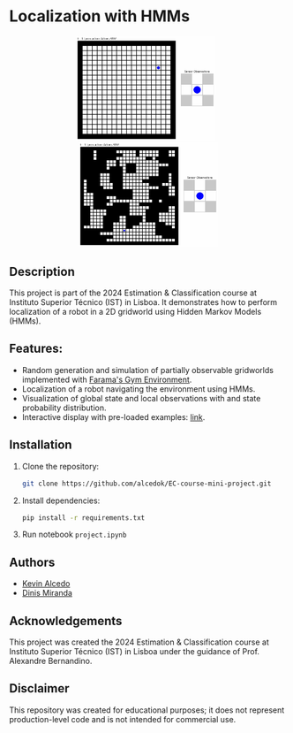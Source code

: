 
# Localization with HMMs

<p align="center">
  <img src="figures/grid-N20_obstacles-0.0_maxsteps-100.gif" width=300 style="display: inline-block; margin-right: 10px; max-width: 50%; height: auto;">
  <img src="figures/grid-N30_obstacles-0.5_maxsteps-100.gif" width=300 style="display: inline-block; max-width: 50%; height: auto;">
</p>


## Description

This project is part of the 2024 Estimation & Classification course at Instituto Superior Técnico (IST) in Lisboa. It demonstrates how to perform localization of a robot in a 2D gridworld using Hidden Markov Models (HMMs). 

## Features:
- Random generation and simulation of partially observable gridworlds implemented with [Farama's Gym Environment](https://gymnasium.farama.org/).
- Localization of a robot navigating the environment using HMMs.
- Visualization of global state and local observations with and state probability distribution.
- Interactive display with pre-loaded examples: [link](https://alcedok.github.io/EC-course-mini-project/).

## Installation
1. Clone the repository:

   ```bash
   git clone https://github.com/alcedok/EC-course-mini-project.git
   ```
2. Install dependencies:
    ```bash
    pip install -r requirements.txt
    ```
3. Run notebook `project.ipynb`

## Authors
- [Kevin Alcedo](kevin.alcedo@tecnico.ulisboa.pt) 
- [Dinis Miranda](dinis.miranda@tecnico.ulisboa.pt)

## Acknowledgements 
This project was created the 2024 Estimation & Classification course at Instituto Superior Técnico (IST) in Lisboa under the guidance of Prof. Alexandre Bernandino.

## Disclaimer 
This repository was created for educational purposes; it does not represent production-level code and is not intended for commercial use.